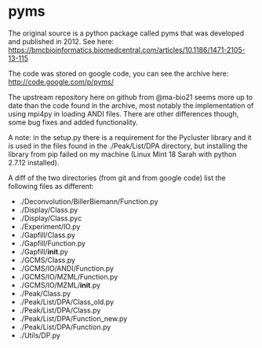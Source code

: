# pyms
The original source is a python package called pyms that was developed and published in 2012.
See here: https://bmcbioinformatics.biomedcentral.com/articles/10.1186/1471-2105-13-115

The code was stored on google code, you can see the archive here: http://code.google.com/p/pyms/

The upstream repository here on github from @ma-bio21 seems more up to date than the code found in the archive, 
most notably the implementation of using mpi4py in loading ANDI files. There are other differences though, 
some bug fixes and added functionality. 

A note: in the setup.py there is a requirement for the Pycluster library and it is used in the 
files found in the ./Peak/List/DPA directory, but installing the library from pip failed on my machine 
(Linux Mint 18 Sarah with python 2.7.12 installed).

A diff of the two directories (from git and from google code) list the following files as different:
- ./Deconvolution/BillerBiemann/Function.py 
- ./Display/Class.py 
- ./Display/Class.pyc 
- ./Experiment/IO.py 
- ./Gapfill/Class.py 
- ./Gapfill/Function.py 
- ./Gapfill/__init__.py 
- ./GCMS/Class.py 
- ./GCMS/IO/ANDI/Function.py 
- ./GCMS/IO/MZML/Function.py 
- ./GCMS/IO/MZML/__init__.py 
- ./Peak/Class.py 
- ./Peak/List/DPA/Class_old.py 
- ./Peak/List/DPA/Class.py 
- ./Peak/List/DPA/Function_new.py 
- ./Peak/List/DPA/Function.py 
- ./Utils/DP.py 

